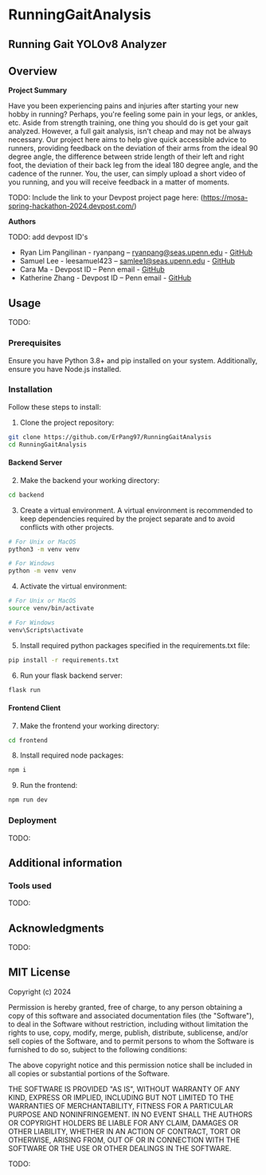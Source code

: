 # RunningGaitAnalysis


## **Running Gait YOLOv8 Analyzer**


## **Overview**

**Project Summary**
 
 Have you been experiencing pains and injuries after starting your new hobby
 in running? Perhaps, you're feeling some pain in your legs, or ankles, etc.
 Aside from strength training, one thing you should do is get your gait
 analyzed. However, a full gait analysis, isn't cheap and may not be always 
 necessary. Our project here aims to help give quick accessible advice to runners, 
 providing feedback on the deviation of their arms from the ideal 90 degree angle,
 the difference between stride length of their left and right foot, the 
 deviation of their back leg from the ideal 180 degree angle, and the cadence
 of the runner. You, the user, can simply upload a short video of you running, and
 you will receive feedback in a matter of moments. 

 TODO:
 Include the link to your Devpost project page here: 
 (https://mosa-spring-hackathon-2024.devpost.com/)

**Authors**

TODO: add devpost ID's

- Ryan Lim Pangilinan - ryanpang – ryanpang@seas.upenn.edu - [GitHub](https://github.com/ErPang97)
- Samuel Lee - leesamuel423 – samlee1@seas.upenn.edu - [GitHub](https://github.com/leesamuel423)
- Cara Ma - Devpost ID – Penn email - [GitHub](https://github.com/carateoong)
- Katherine Zhang - Devpost ID – Penn email - [GitHub](https://github.com/zhkat)


## **Usage**

TODO: 

### **Prerequisites** 

Ensure you have Python 3.8+ and pip installed on your system. Additionally,
ensure you have Node.js installed.

### **Installation**

Follow these steps to install:

1. Clone the project repository:

```bash
git clone https://github.com/ErPang97/RunningGaitAnalysis
cd RunningGaitAnalysis
```

#### Backend Server
2. Make the backend your working directory:
```bash
cd backend
```

3. Create a virtual environment. A virtual environment is recommended to keep dependencies required by the project separate and to avoid conflicts with other projects.

```bash
# For Unix or MacOS
python3 -m venv venv

# For Windows
python -m venv venv
```

4. Activate the virtual environment:

```bash
# For Unix or MacOS
source venv/bin/activate

# For Windows
venv\Scripts\activate
```

5. Install required python packages specified in the requirements.txt file:

```bash
pip install -r requirements.txt
```

6. Run your flask backend server:
```bash
flask run
```

#### Frontend Client
7. Make the frontend your working directory:
```bash
cd frontend
```

8. Install required node packages:
```bash
npm i
```

9. Run the frontend:
```bash
npm run dev
```

### **Deployment**

TODO:

## **Additional information**

### **Tools used**

TODO:

## **Acknowledgments**

TODO:

## MIT License
Copyright (c) 2024

Permission is hereby granted, free of charge, to any person obtaining a copy
of this software and associated documentation files (the "Software"), to deal
in the Software without restriction, including without limitation the rights
to use, copy, modify, merge, publish, distribute, sublicense, and/or sell
copies of the Software, and to permit persons to whom the Software is
furnished to do so, subject to the following conditions:

The above copyright notice and this permission notice shall be included in all
copies or substantial portions of the Software.

THE SOFTWARE IS PROVIDED "AS IS", WITHOUT WARRANTY OF ANY KIND, EXPRESS OR
IMPLIED, INCLUDING BUT NOT LIMITED TO THE WARRANTIES OF MERCHANTABILITY,
FITNESS FOR A PARTICULAR PURPOSE AND NONINFRINGEMENT. IN NO EVENT SHALL THE
AUTHORS OR COPYRIGHT HOLDERS BE LIABLE FOR ANY CLAIM, DAMAGES OR OTHER
LIABILITY, WHETHER IN AN ACTION OF CONTRACT, TORT OR OTHERWISE, ARISING FROM,
OUT OF OR IN CONNECTION WITH THE SOFTWARE OR THE USE OR OTHER DEALINGS IN THE
SOFTWARE.

TODO:
